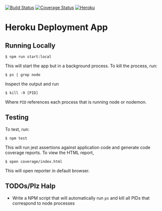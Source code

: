 [![Build Status](https://travis-ci.org/mottaquikarim/heroku-deployment-app-ex.svg?branch=master)](https://travis-ci.org/mottaquikarim/heroku-deployment-app-ex) [![Coverage Status](https://coveralls.io/repos/github/mottaquikarim/heroku-deployment-app-ex/badge.svg?branch=add-travis)](https://coveralls.io/github/mottaquikarim/heroku-deployment-app-ex?branch=add-travis) [![Heroku](http://heroku-badge.herokuapp.com/?app=petpedia&style=flat)](http://petpedia.herokuapp.com/)
# Heroku Deployment App

## Running Locally

```
$ npm run start:local
```

This will start the app but in a background process. To kill the process, run:

```
$ ps | grep node
```

Inspect the output and run 

```
$ kill -9 [PID]
```

Where `PID` references each process that is running node or nodemon.

## Testing

To test, run:

```
$ npm test
```

This will run jest assertions against application code and generate code coverage reports. To view the HTML report,

```
$ open coverage/index.html
```

This will open reporter in default browser.

## TODOs/Plz Halp

* Write a NPM script that will automatically run `ps` and kill all PIDs that correspond to node processes
